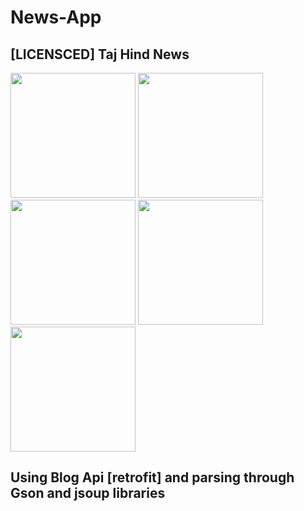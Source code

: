 # News-App
## [LICENSCED] Taj Hind News

<img src="https://user-images.githubusercontent.com/58212835/73133975-a0f50a00-4056-11ea-9aca-197d6f7d8ab1.png" height="200">
<img src="https://user-images.githubusercontent.com/58212835/73133968-7d31c400-4056-11ea-938e-dd677d0e2c7a.png" height="200">
<img src="https://user-images.githubusercontent.com/58212835/73133981-afdbbc80-4056-11ea-8f41-38a19757ec33.png" height="200">
<img src="https://user-images.githubusercontent.com/58212835/73133983-b5d19d80-4056-11ea-91ad-d2049a036661.png" height="200">
<img src="https://user-images.githubusercontent.com/58212835/73133985-b79b6100-4056-11ea-84ab-e42511421d69.png" height="200">


## Using Blog Api [retrofit] and parsing through Gson and jsoup libraries
